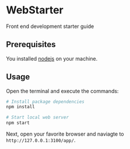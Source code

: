 # WebStarter

Front end development starter guide

## Prerequisites

You installed [nodejs](https://nodejs.org) on your machine.

## Usage

Open the terminal and execute the commands:

```bash
# Install package dependencies
npm install

# Start local web server
npm start
```

Next, open your favorite browser and naviagte to `http://127.0.0.1:3100/app/`.
